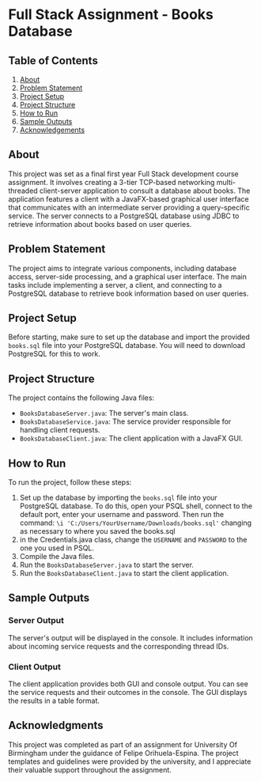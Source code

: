 # Full Stack Assignment - Books Database


## Table of Contents

1. [About](#about)
2. [Problem Statement](#problem-statement)
3. [Project Setup](#project-setup)
4. [Project Structure](#project-structure)
5. [How to Run](#how-to-run)
6. [Sample Outputs](#sample-outputs)
7. [Acknowledgements](#acknowledgments)

## About

This project was set as a final first year Full Stack development course assignment. It involves creating a 3-tier TCP-based networking multi-threaded client-server application to consult a database about books. The application features a client with a JavaFX-based graphical user interface that communicates with an intermediate server providing a query-specific service. The server connects to a PostgreSQL database using JDBC to retrieve information about books based on user queries.

## Problem Statement

The project aims to integrate various components, including database access, server-side processing, and a graphical user interface. The main tasks include implementing a server, a client, and connecting to a PostgreSQL database to retrieve book information based on user queries.

## Project Setup

Before starting, make sure to set up the database and import the provided `books.sql` file into your PostgreSQL database.
You will need to download PostgreSQL for this to work.

## Project Structure

The project contains the following Java files:
- `BooksDatabaseServer.java`: The server's main class.
- `BooksDatabaseService.java`: The service provider responsible for handling client requests.
- `BooksDatabaseClient.java`: The client application with a JavaFX GUI.

## How to Run

To run the project, follow these steps:
1. Set up the database by importing the `books.sql` file into your PostgreSQL database. To do this, open your PSQL shell, connect to the default port, enter your username and password. Then run the command:
` \i 'C:/Users/YourUsername/Downloads/books.sql' `
changing as necessary to where you saved the books.sql
2. in the Credentials.java class, change the `USERNAME` and `PASSWORD` to the one you used in PSQL.
3. Compile the Java files.
4. Run the `BooksDatabaseServer.java` to start the server.
5. Run the `BooksDatabaseClient.java` to start the client application.

## Sample Outputs

### Server Output

The server's output will be displayed in the console. It includes information about incoming service requests and the corresponding thread IDs.

### Client Output

The client application provides both GUI and console output. You can see the service requests and their outcomes in the console. The GUI displays the results in a table format.

## Acknowledgments

This project was completed as part of an assignment for University Of Birmingham under the guidance of Felipe Orihuela-Espina. The project templates and guidelines were provided by the university, and I appreciate their valuable support throughout the assignment.



